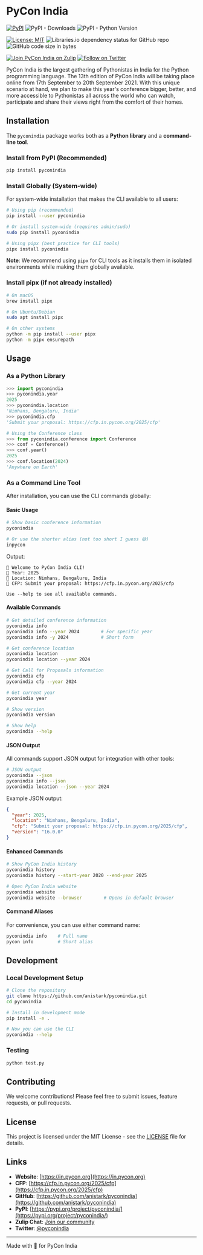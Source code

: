 # PyCon India

[![PyPI](https://img.shields.io/pypi/v/pyconindia?style=for-the-badge)](https://pypi.org/project/pyconindia/) ![PyPI - Downloads](https://img.shields.io/pypi/dw/pyconindia?style=for-the-badge) ![PyPI - Python Version](https://img.shields.io/pypi/pyversions/pyconindia?style=for-the-badge)

[![License: MIT](https://img.shields.io/badge/License-MIT-yellow.svg)](https://opensource.org/licenses/MIT)  ![Libraries.io dependency status for GitHub repo](https://img.shields.io/librariesio/github/anistark/pyconindia)
![GitHub code size in bytes](https://img.shields.io/github/languages/code-size/anistark/pyconindia)

[![Join PyCon India on Zulip](https://img.shields.io/badge/Join-Zulip-blue)](https://pyconindia.zulipchat.com/#narrow/stream/282100-2021.2Fpyconindia-team) [![Follow on Twitter](https://img.shields.io/twitter/follow/pyconindia?style=social&logo=twitter)](https://twitter.com/intent/follow?screen_name=pyconindia)

PyCon India is the largest gathering of Pythonistas in India for the Python programming language. The 13th edition of PyCon India will be taking place online from 17th September to 20th September 2021. With this unique scenario at hand, we plan to make this year's conference bigger, better, and more accessible to Pythonistas all across the world who can watch, participate and share their views right from the comfort of their homes.

## Installation

The `pyconindia` package works both as a **Python library** and a **command-line tool**.

### Install from PyPI (Recommended)

```bash
pip install pyconindia
```

### Install Globally (System-wide)

For system-wide installation that makes the CLI available to all users:

```bash
# Using pip (recommended)
pip install --user pyconindia

# Or install system-wide (requires admin/sudo)
sudo pip install pyconindia

# Using pipx (best practice for CLI tools)
pipx install pyconindia
```

**Note**: We recommend using `pipx` for CLI tools as it installs them in isolated environments while making them globally available.

### Install pipx (if not already installed)

```bash
# On macOS
brew install pipx

# On Ubuntu/Debian
sudo apt install pipx

# On other systems
python -m pip install --user pipx
python -m pipx ensurepath
```

## Usage

### As a Python Library

```python
>>> import pyconindia
>>> pyconindia.year
2025
>>> pyconindia.location
'Nimhans, Bengaluru, India'
>>> pyconindia.cfp
'Submit your proposal: https://cfp.in.pycon.org/2025/cfp'

# Using the Conference class
>>> from pyconindia.conference import Conference
>>> conf = Conference()
>>> conf.year()
2025
>>> conf.location(2024)
'Anywhere on Earth'
```

### As a Command Line Tool

After installation, you can use the CLI commands globally:

#### Basic Usage

```bash
# Show basic conference information
pyconindia

# Or use the shorter alias (not too short I guess 😅)
inpycon
```

Output:
```
🐍 Welcome to PyCon India CLI!
📅 Year: 2025
📍 Location: Nimhans, Bengaluru, India
📝 CFP: Submit your proposal: https://cfp.in.pycon.org/2025/cfp

Use --help to see all available commands.
```

#### Available Commands

```bash
# Get detailed conference information
pyconindia info
pyconindia info --year 2024        # For specific year
pyconindia info -y 2024            # Short form

# Get conference location
pyconindia location
pyconindia location --year 2024

# Get Call for Proposals information
pyconindia cfp
pyconindia cfp --year 2024

# Get current year
pyconindia year

# Show version
pyconindia version

# Show help
pyconindia --help
```

#### JSON Output

All commands support JSON output for integration with other tools:

```bash
# JSON output
pyconindia --json
pyconindia info --json
pyconindia location --json --year 2024
```

Example JSON output:
```json
{
  "year": 2025,
  "location": "Nimhans, Bengaluru, India",
  "cfp": "Submit your proposal: https://cfp.in.pycon.org/2025/cfp",
  "version": "16.0.0"
}
```

#### Enhanced Commands

```bash
# Show PyCon India history
pyconindia history
pyconindia history --start-year 2020 --end-year 2025

# Open PyCon India website
pyconindia website
pyconindia website --browser        # Opens in default browser
```

#### Command Aliases

For convenience, you can use either command name:

```bash
pyconindia info    # Full name
pycon info         # Short alias
```

## Development

### Local Development Setup

```bash
# Clone the repository
git clone https://github.com/anistark/pyconindia.git
cd pyconindia

# Install in development mode
pip install -e .

# Now you can use the CLI
pyconindia --help
```

### Testing

```bash
python test.py
```

## Contributing

We welcome contributions! Please feel free to submit issues, feature requests, or pull requests.

## License

This project is licensed under the MIT License - see the [LICENSE](LICENSE) file for details.

## Links

- **Website**: [https://in.pycon.org](https://in.pycon.org)
- **CFP**: [https://cfp.in.pycon.org/2025/cfp](https://cfp.in.pycon.org/2025/cfp)
- **GitHub**: [https://github.com/anistark/pyconindia](https://github.com/anistark/pyconindia)
- **PyPI**: [https://pypi.org/project/pyconindia/](https://pypi.org/project/pyconindia/)
- **Zulip Chat**: [Join our community](https://pyconindia.zulipchat.com/#narrow/stream/282100-2021.2Fpyconindia-team)
- **Twitter**: [@pyconindia](https://twitter.com/pyconindia)

---

Made with 💙 for PyCon India
